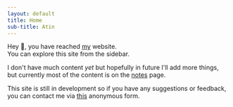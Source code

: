 ```yaml
---
layout: default
title: Home
sub-title: Atin
---
```


Hey :wave:, you have reached [my](/about) website.  
You can explore this site from the sidebar.

I don't have much content _yet_ but hopefully in future I'll add more things, but currently most of the content is on the [notes](/notes) page.

This site is still in development so if you have any suggestions or feedback, you can contact me via <a href="https://forms.gle/oj5BvZftnLP5qgBy5" target="_blank">this</a> anonymous form.
